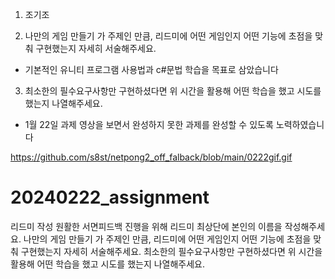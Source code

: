 1. 조기조


2. 나만의 게임 만들기 가 주제인 만큼, 리드미에 어떤 게임인지 어떤 기능에 초점을 맞춰 구현했는지 자세히 서술해주세요.
- 기본적인 유니티 프로그램 사용법과 c#문법 학습을 목표로 삼았습니다

3. 최소한의 필수요구사항만 구현하셨다면 위 시간을 활용해 어떤 학습을 했고 시도를 했는지 나열해주세요.
- 1월 22일 과제 영상을 보면서 완성하지 못한 과제를 완성할 수 있도록 노력하였습니다

https://github.com/s8st/netpong2_off_falback/blob/main/0222gif.gif

# 20240222_assignment
 
리드미 작성
원활한 서면피드백 진행을 위해 리드미 최상단에 본인의 이름을 작성해주세요.
나만의 게임 만들기 가 주제인 만큼, 리드미에 어떤 게임인지 어떤 기능에 초점을 맞춰 구현했는지 자세히 서술해주세요.
최소한의 필수요구사항만 구현하셨다면 위 시간을 활용해 어떤 학습을 했고 시도를 했는지 나열해주세요.
